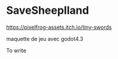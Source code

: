 # SaveSheepIland
https://pixelfrog-assets.itch.io/tiny-swords

maquette de jeu avec godot4.3

To write
